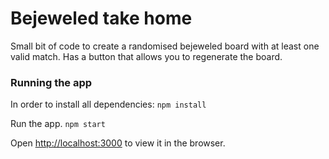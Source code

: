 # Bejeweled take home

Small bit of code to create a randomised bejeweled board with at least one valid match.
Has a button that allows you to regenerate the board.

### Running the app
In order to install all dependencies:
`npm install`

Run the app.
`npm start`

Open [http://localhost:3000](http://localhost:3000) to view it in the browser.
